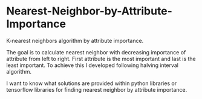 # Nearest-Neighbor-by-Attribute-Importance
K-nearest neighbors algorithm by attribute importance.

The goal is to calculate nearest neighbor with decreasing importance of attribute from left to right. First attribute is the most important and last is the least important. To achieve this I developed following halving interval algorithm.

I want to know what solutions are provided within python libraries or tensorflow libraries for finding nearest neighbor by attribute importance.
